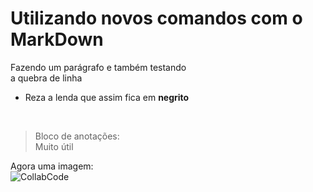 # Utilizando novos comandos com o MarkDown

<p>
    Fazendo um parágrafo e também testando <br />
    a quebra de linha
</p>

- Reza a lenda que assim fica em **negrito**

<br>

> Bloco de anotações: <br>
> Muito útil

Agora uma imagem: <br>
![CollabCode](https://yt3.ggpht.com/a-/AN66SAxBTLEQsQPkmtu0bsLOafKwJ7d-vOtfEzcikg=s288-mo-c-c0xffffffff-rj-k-no "Prazer Collab")
